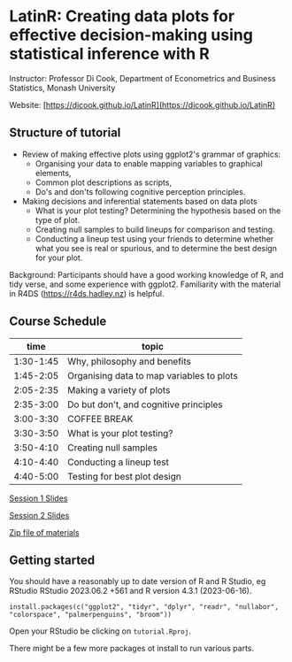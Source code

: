# LatinR: Creating data plots for effective decision-making using statistical inference with R

Instructor: Professor Di Cook, Department of Econometrics and Business Statistics, Monash University

Website: [https://dicook.github.io/LatinR](https://dicook.github.io/LatinR)

## Structure of tutorial

- Review of making effective plots using ggplot2's grammar of graphics:
    - Organising your data to enable mapping variables to graphical elements, 
    - Common plot descriptions as scripts,
    - Do's and don'ts following cognitive perception principles.
- Making decisions and inferential statements based on data plots
    - What is your plot testing? Determining the hypothesis based on the type of plot.
    - Creating null samples to build lineups for comparison and testing.
    - Conducting a lineup test using your friends to determine whether what you see is real or spurious, and to determine the best design for your plot.

Background: Participants should have a good working knowledge of R, and tidy verse, and some experience with ggplot2. Familiarity with the material in R4DS (https://r4ds.hadley.nz) is helpful.

## Course Schedule

| time | topic |
|------|-------|
|1:30-1:45|	Why, philosophy and benefits|
|1:45-2:05|	Organising data to map variables to plots|
|2:05-2:35|	Making a variety of plots|
|2:35-3:00|	Do but don’t, and cognitive principles|
|3:00-3:30|	COFFEE BREAK|
|3:30-3:50|	What is your plot testing?|
|3:50-4:10|	Creating null samples|
|4:10-4:40|	Conducting a lineup test|
|4:40-5:00|	Testing for best plot design|

[Session 1 Slides](https://dicook.github.io/LatinR/slides1.html)

[Session 2 Slides](https://dicook.github.io/LatinR/slides2.html)

[Zip file of materials](https://dicook.github.io/LatinR/vis-tutorial.zip)

## Getting started

You should have a reasonably up to date version of R and R Studio, eg RStudio RStudio 2023.06.2 +561 and R version 4.3.1 (2023-06-16). 
```
install.packages(c("ggplot2", "tidyr", "dplyr", "readr", "nullabor", "colorspace", "palmerpenguins", "broom"))
```

Open your RStudio be clicking on `tutorial.Rproj`. 

There might be a few more packages ot install to run various parts.
